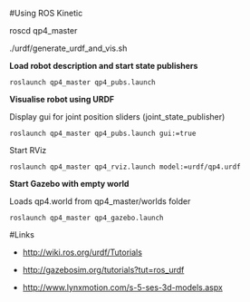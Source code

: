 #Using ROS Kinetic

roscd qp4_master

./urdf/generate_urdf_and_vis.sh

__Load robot description and start state publishers__
~~~~
roslaunch qp4_master qp4_pubs.launch
~~~~

__Visualise robot using URDF__

Display gui for joint position sliders (joint_state_publisher)
~~~~
roslaunch qp4_master qp4_pubs.launch gui:=true
~~~~

Start RViz
~~~~
roslaunch qp4_master qp4_rviz.launch model:=urdf/qp4.urdf
~~~~

__Start Gazebo with empty world__

Loads qp4.world from qp4_master/worlds folder
~~~~
roslaunch qp4_master qp4_gazebo.launch
~~~~

#Links

* http://wiki.ros.org/urdf/Tutorials
* http://gazebosim.org/tutorials?tut=ros_urdf

* http://www.lynxmotion.com/s-5-ses-3d-models.aspx

